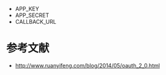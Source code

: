 

- APP_KEY
- APP_SECRET
- CALLBACK_URL



# 参考文献
- http://www.ruanyifeng.com/blog/2014/05/oauth_2_0.html
